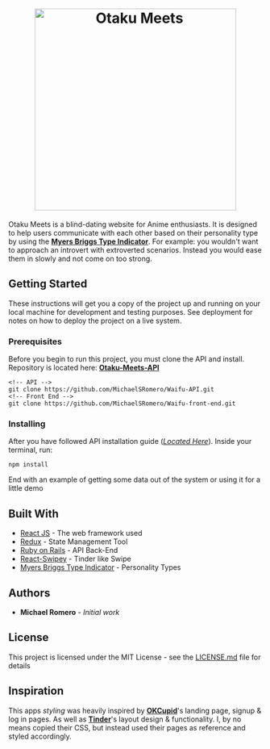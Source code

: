 <h1 align="center">
  <a href="https://github.com/MichaelSRomero/Waifu-front-end"><img src="https://github.com/MichaelSRomero/Waifu-front-end/blob/master/src/images/luvdiscLogo-font.png" alt="Otaku Meets" width="400"></a>
  <br>
</h1>

Otaku Meets is a blind-dating website for Anime enthusiasts. It is designed to help users communicate with each other based on their personality type by using the [**Myers Briggs Type Indicator**](https://www.myersbriggs.org/my-mbti-personality-type/mbti-basics/home.htm?bhcp=1). For example: you wouldn't want to approach an introvert with extroverted scenarios. Instead you would ease them in slowly and not come on too strong.

## Getting Started

These instructions will get you a copy of the project up and running on your local machine for development and testing purposes. See deployment for notes on how to deploy the project on a live system.

### Prerequisites

Before you begin to run this project, you must clone the API and install. Repository is located here: [**Otaku-Meets-API**](https://github.com/MichaelSRomero/Waifu-API)

```
<!-- API -->
git clone https://github.com/MichaelSRomero/Waifu-API.git
<!-- Front End -->
git clone https://github.com/MichaelSRomero/Waifu-front-end.git
```

### Installing

After you have followed API installation guide ([*Located Here*](https://github.com/MichaelSRomero/Waifu-API)). Inside your terminal, run:

```
npm install
```

End with an example of getting some data out of the system or using it for a little demo

## Built With

* [React JS](https://reactjs.org/) - The web framework used
* [Redux](https://redux.js.org/) - State Management Tool
* [Ruby on Rails](https://rubyonrails.org/) - API Back-End
* [React-Swipey](https://www.npmjs.com/package/react-swipy) - Tinder like Swipe
* [Myers Briggs Type Indicator](https://www.myersbriggs.org/my-mbti-personality-type/mbti-basics/home.htm?bhcp=1) - Personality Types


## Authors

* **Michael Romero** - *Initial work*

## License

This project is licensed under the MIT License - see the [LICENSE.md](LICENSE.md) file for details

## Inspiration

This apps *styling* was heavily inspired by [**OKCupid**](https://www.okcupid.com/)'s landing page, signup & log in pages. As well as [**Tinder**](https://tinder.com/)'s layout design & functionality. I, by no means copied their CSS, but instead used their pages as reference and styled accordingly.
